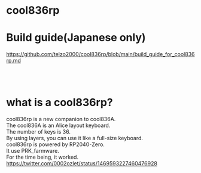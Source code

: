# cool836rp

# Build guide(Japanese only)
https://github.com/telzo2000/cool836rp/blob/main/build_guide_for_cool836rp.md


<br>
<br>

# what is a cool836rp?
cool836rp is a new companion to cool836A.
<br>
The cool836A is an Alice layout keyboard.
<br>
The number of keys is 36. 
<br>
By using layers, you can use it like a full-size keyboard.
<br>
cool836rp is powered by RP2040-Zero.
<br>
It use PRK_farmware.
<br>
For the time being, it worked.
<br>
https://twitter.com/0002ozlet/status/1469593227460476928



